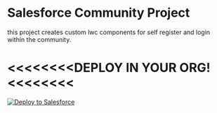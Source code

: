 # Salesforce Community Project


this project creates custom lwc components for self register and login within the community.

<<<<<<<<DEPLOY IN YOUR ORG!<<<<<<<<
====================================
 
<a href="https://githubsfdeploy.herokuapp.com?owner=chry2512;repo=LoginSignUp">
  <img src="https://raw.githubusercontent.com/afawcett/githubsfdeploy/master/src/main/webapp/resources/img/deploy.png" alt="Deploy to Salesforce" />
</a>

